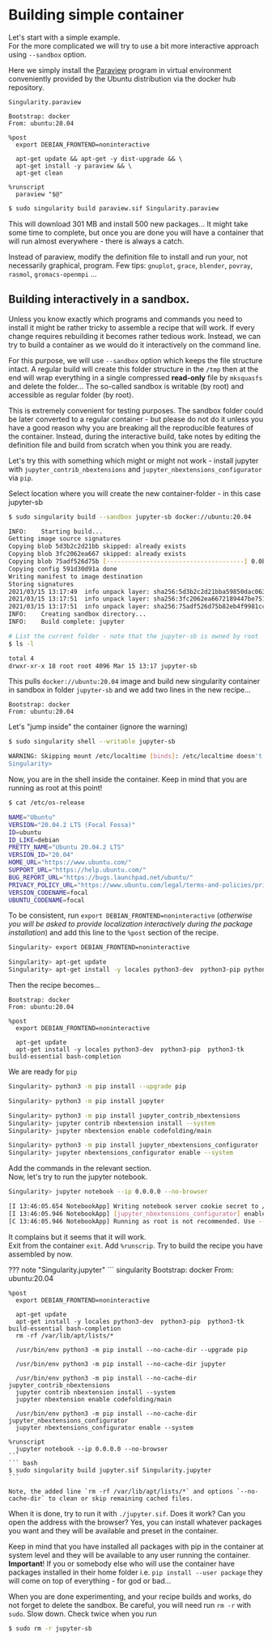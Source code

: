 # Building simple container

Let's start with a simple example.  
For the  more complicated we will try to use a bit more interactive approach using `--sandbox` option.

Here we simply install the [Paraview](https://www.paraview.org/) program in virtual environment conveniently provided by the Ubuntu distribution via the docker hub repository.

`Singularity.paraview`
``` singularity
Bootstrap: docker
From: ubuntu:20.04

%post
  export DEBIAN_FRONTEND=noninteractive
  
  apt-get update && apt-get -y dist-upgrade && \
  apt-get install -y paraview && \
  apt-get clean

%runscript
  paraview "$@"
```

``` bash
$ sudo singularity build paraview.sif Singularity.paraview
```

This will download 301 MB and install 500 new packages... It might take some time to complete, but once you are done you will have a container that will run almost everywhere - there is always a catch.

Instead of paraview, modify the definition file to install and run your, not necessarily graphical, program. Few tips: `gnuplot`, `grace`, `blender`, `povray`, `rasmol`, `gromacs-openmpi`  ...

## Building interactively in a sandbox.

Unless you know exactly which programs and commands you need to install it might be rather tricky to assemble a recipe that will work. If every change requires rebuilding it becomes rather tedious work. Instead, we can try to build a container as we would do it interactively on the command line.

For this purpose, we will use `--sandbox` option which keeps the file structure intact. A regular build will create this folder structure in the `/tmp` then at the end will wrap everything in a single compressed **read-only** file by `mksquasfs` and delete the folder...
The so-called sandbox is writable (by root) and accessible as regular folder (by root).

This is extremely convenient for testing purposes. The sandbox folder could be later converted to a regular container - but please do not do it unless you have a good reason why you are breaking all the reproducible features of the container. Instead, during the interactive build, take notes by editing the definition file and build from scratch when you think you are ready.

Let's try this with something which might or might not  work - install jupyter with `jupyter_contrib_nbextensions` and `jupyter_nbextensions_configurator` via `pip`.

Select location where you will create the new container-folder - in this case jupyter-sb

``` bash
$ sudo singularity build --sandbox jupyter-sb docker://ubuntu:20.04

INFO:    Starting build...
Getting image source signatures
Copying blob 5d3b2c2d21bb skipped: already exists  
Copying blob 3fc2062ea667 skipped: already exists  
Copying blob 75adf526d75b [--------------------------------------] 0.0b / 0.0b
Copying config 591d30d91a done  
Writing manifest to image destination
Storing signatures
2021/03/15 13:17:49  info unpack layer: sha256:5d3b2c2d21bba59850dac063bcbb574fddcb6aefb444ffcc63843355d878d54f
2021/03/15 13:17:51  info unpack layer: sha256:3fc2062ea6672189447be7510fb7d5bc2ef2fda234a04b457d9dda4bba5cc635
2021/03/15 13:17:51  info unpack layer: sha256:75adf526d75b82eb4f9981cce0b23608ebe6ab85c3e1ab2441f29b302d2f9aa8
INFO:    Creating sandbox directory...
INFO:    Build complete: jupyter

# List the current folder - note that the jupyter-sb is owned by root
$ ls -l

total 4
drwxr-xr-x 18 root root 4096 Mar 15 13:17 jupyter-sb
```

This pulls `docker://ubuntu:20.04` image and build new singularity container in sandbox in folder `jupyter-sb` and we add two lines in the new recipe...
``` singularity
Bootstrap: docker
From: ubuntu:20.04
```



Let's "jump inside" the container (ignore the warning)

``` bash
$ sudo singularity shell --writable jupyter-sb

WARNING: Skipping mount /etc/localtime [binds]: /etc/localtime doesn't exist in container
Singularity>
```
Now, you are in the shell inside the container. Keep in mind that you are running as root at this point!

``` bash
$ cat /etc/os-release 

NAME="Ubuntu"
VERSION="20.04.2 LTS (Focal Fossa)"
ID=ubuntu
ID_LIKE=debian
PRETTY_NAME="Ubuntu 20.04.2 LTS"
VERSION_ID="20.04"
HOME_URL="https://www.ubuntu.com/"
SUPPORT_URL="https://help.ubuntu.com/"
BUG_REPORT_URL="https://bugs.launchpad.net/ubuntu/"
PRIVACY_POLICY_URL="https://www.ubuntu.com/legal/terms-and-policies/privacy-policy"
VERSION_CODENAME=focal
UBUNTU_CODENAME=focal
```

To be consistent, run `export DEBIAN_FRONTEND=noninteractive` (_otherwise you will be asked to provide localization interactively during the package installation_) and add this line to the `%post` section of the recipe.

``` bash
Singularity> export DEBIAN_FRONTEND=noninteractive

Singularity> apt-get update
Singularity> apt-get install -y locales python3-dev  python3-pip python3-tk build-essential bash-completion
```

Then the recipe becomes...
``` singularity
Bootstrap: docker
From: ubuntu:20.04

%post
  export DEBIAN_FRONTEND=noninteractive

  apt-get update
  apt-get install -y locales python3-dev  python3-pip  python3-tk build-essential bash-completion
```
We are ready for `pip`

``` bash
Singularity> python3 -m pip install --upgrade pip

Singularity> python3 -m pip install jupyter

Singularity> python3 -m pip install jupyter_contrib_nbextensions
Singularity> jupyter contrib nbextension install --system
Singularity> jupyter nbextension enable codefolding/main

Singularity> python3 -m pip install jupyter_nbextensions_configurator
Singularity> jupyter nbextensions_configurator enable --system
```
Add the commands in the relevant section.  
Now, let's try to run the jupyter notebook. 

``` bash 
Singularity> jupyter notebook --ip 0.0.0.0 --no-browser

[I 13:46:05.654 NotebookApp] Writing notebook server cookie secret to /root/.local/share/jupyter/runtime/notebook_cookie_secret
[I 13:46:05.946 NotebookApp] [jupyter_nbextensions_configurator] enabled 0.4.1
[C 13:46:05.946 NotebookApp] Running as root is not recommended. Use --allow-root to bypass.
```
It complains but it seems that it will work.  
Exit from the container `exit`. Add `%runscrip`. Try to build the recipe you have assembled by now.

??? note "Singularity.jupyter"
    ``` singularity
    Bootstrap: docker
    From: ubuntu:20.04
    
    %post
      export DEBIAN_FRONTEND=noninteractive
    
      apt-get update
      apt-get install -y locales python3-dev  python3-pip  python3-tk build-essential bash-completion
      rm -rf /var/lib/apt/lists/*
    
      /usr/bin/env python3 -m pip install --no-cache-dir --upgrade pip
    
      /usr/bin/env python3 -m pip install --no-cache-dir jupyter

      /usr/bin/env python3 -m pip install --no-cache-dir  jupyter_contrib_nbextensions
      jupyter contrib nbextension install --system
      jupyter nbextension enable codefolding/main
    
      /usr/bin/env python3 -m pip install --no-cache-dir jupyter_nbextensions_configurator
      jupyter nbextensions_configurator enable --system
    
    %runscript
      jupyter notebook --ip 0.0.0.0 --no-browser
    ```
    ``` bash
    $ sudo singularity build jupyter.sif Singularity.jupyter
    ```

    Note, the added line `rm -rf /var/lib/apt/lists/*` and options `--no-cache-dir` to clean or skip remaining cached files.

When it is done, try to run it with `./jupyter.sif`. Does it work? Can you open the address with the browser? Yes, you can install whatever packages you want and they will be available and preset in the container.

Keep in mind that you have installed all packages with pip in the container at system level and they will be available to any user running the container. **Important**! If you or somebody else who will use the container have packages installed in their home folder i.e. `pip install --user package` they will come on top of everything - for god or bad...

When you are done experimenting, and your recipe builds and works, do not forget to delete the sandbox. Be careful, you will need run `rm -r` with `sudo`. Slow down. Check twice when you run

``` bash
$ sudo rm -r jupyter-sb
```
